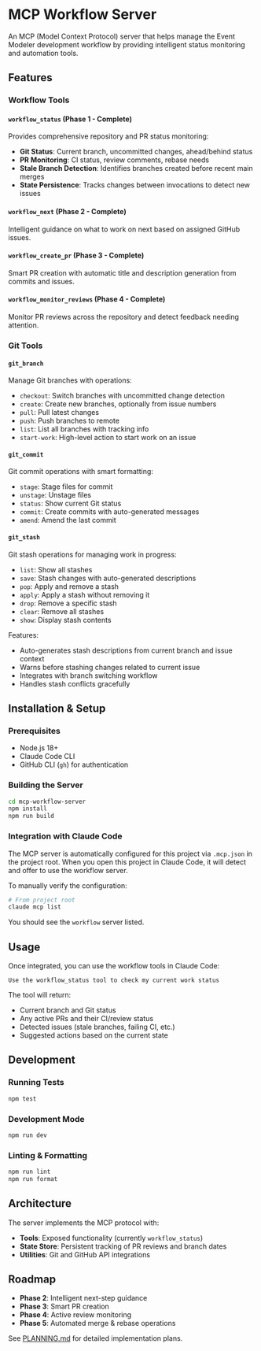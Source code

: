 # MCP Workflow Server

An MCP (Model Context Protocol) server that helps manage the Event Modeler development workflow by providing intelligent status monitoring and automation tools.

## Features

### Workflow Tools

#### `workflow_status` (Phase 1 - Complete)
Provides comprehensive repository and PR status monitoring:
- **Git Status**: Current branch, uncommitted changes, ahead/behind status
- **PR Monitoring**: CI status, review comments, rebase needs
- **Stale Branch Detection**: Identifies branches created before recent main merges
- **State Persistence**: Tracks changes between invocations to detect new issues

#### `workflow_next` (Phase 2 - Complete)
Intelligent guidance on what to work on next based on assigned GitHub issues.

#### `workflow_create_pr` (Phase 3 - Complete)
Smart PR creation with automatic title and description generation from commits and issues.

#### `workflow_monitor_reviews` (Phase 4 - Complete)
Monitor PR reviews across the repository and detect feedback needing attention.

### Git Tools

#### `git_branch`
Manage Git branches with operations:
- `checkout`: Switch branches with uncommitted change detection
- `create`: Create new branches, optionally from issue numbers
- `pull`: Pull latest changes
- `push`: Push branches to remote
- `list`: List all branches with tracking info
- `start-work`: High-level action to start work on an issue

#### `git_commit`
Git commit operations with smart formatting:
- `stage`: Stage files for commit
- `unstage`: Unstage files
- `status`: Show current Git status
- `commit`: Create commits with auto-generated messages
- `amend`: Amend the last commit

#### `git_stash`
Git stash operations for managing work in progress:
- `list`: Show all stashes
- `save`: Stash changes with auto-generated descriptions
- `pop`: Apply and remove a stash
- `apply`: Apply a stash without removing it
- `drop`: Remove a specific stash
- `clear`: Remove all stashes
- `show`: Display stash contents

Features:
- Auto-generates stash descriptions from current branch and issue context
- Warns before stashing changes related to current issue
- Integrates with branch switching workflow
- Handles stash conflicts gracefully

## Installation & Setup

### Prerequisites
- Node.js 18+ 
- Claude Code CLI
- GitHub CLI (`gh`) for authentication

### Building the Server

```bash
cd mcp-workflow-server
npm install
npm run build
```

### Integration with Claude Code

The MCP server is automatically configured for this project via `.mcp.json` in the project root. When you open this project in Claude Code, it will detect and offer to use the workflow server.

To manually verify the configuration:

```bash
# From project root
claude mcp list
```

You should see the `workflow` server listed.

## Usage

Once integrated, you can use the workflow tools in Claude Code:

```
Use the workflow_status tool to check my current work status
```

The tool will return:
- Current branch and Git status
- Any active PRs and their CI/review status
- Detected issues (stale branches, failing CI, etc.)
- Suggested actions based on the current state

## Development

### Running Tests
```bash
npm test
```

### Development Mode
```bash
npm run dev
```

### Linting & Formatting
```bash
npm run lint
npm run format
```

## Architecture

The server implements the MCP protocol with:
- **Tools**: Exposed functionality (currently `workflow_status`)
- **State Store**: Persistent tracking of PR reviews and branch dates
- **Utilities**: Git and GitHub API integrations

## Roadmap

- **Phase 2**: Intelligent next-step guidance
- **Phase 3**: Smart PR creation
- **Phase 4**: Active review monitoring
- **Phase 5**: Automated merge & rebase operations

See [PLANNING.md](../PLANNING.md) for detailed implementation plans.
